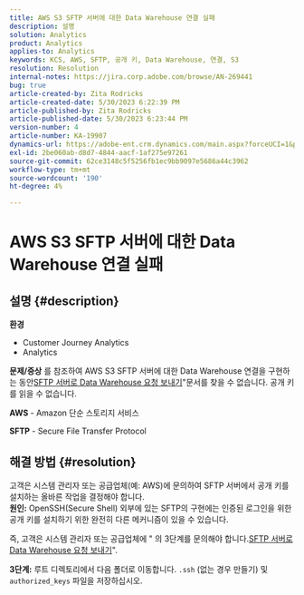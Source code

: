 ```yaml
---
title: AWS S3 SFTP 서버에 대한 Data Warehouse 연결 실패
description: 설명
solution: Analytics
product: Analytics
applies-to: Analytics
keywords: KCS, AWS, SFTP, 공개 키, Data Warehouse, 연결, S3
resolution: Resolution
internal-notes: https://jira.corp.adobe.com/browse/AN-269441
bug: true
article-created-by: Zita Rodricks
article-created-date: 5/30/2023 6:22:39 PM
article-published-by: Zita Rodricks
article-published-date: 5/30/2023 6:23:44 PM
version-number: 4
article-number: KA-19907
dynamics-url: https://adobe-ent.crm.dynamics.com/main.aspx?forceUCI=1&pagetype=entityrecord&etn=knowledgearticle&id=55ac85f3-16ff-ed11-8f6e-6045bd006b25
exl-id: 2be060ab-d8d7-4844-aacf-1af275e97261
source-git-commit: 62ce3148c5f5256fb1ec9bb9097e5686a44c3962
workflow-type: tm+mt
source-wordcount: '190'
ht-degree: 4%

---
```


# AWS S3 SFTP 서버에 대한 Data Warehouse 연결 실패

## 설명 {#description}

<b>환경</b>
- Customer Journey Analytics
- Analytics



<b>문제/증상</b>
를 참조하여 AWS S3 SFTP 서버에 대한 Data Warehouse 연결을 구현하는 동안[SFTP 서버로 Data Warehouse 요청 보내기](https://experienceleague.adobe.com/docs/analytics/export/ftp-and-sftp/secure-file-transfer-protocol/ftp-sftp-dw.html?lang=en)&quot;문서를 찾을 수 없습니다. 공개 키를 읽을 수 없습니다.



<b>AWS</b> - Amazon 단순 스토리지 서비스

<b>SFTP</b> - Secure File Transfer Protocol


## 해결 방법 {#resolution}

고객은 시스템 관리자 또는 공급업체(예: AWS)에 문의하여 SFTP 서버에서 공개 키를 설치하는 올바른 작업을 결정해야 합니다.<br><b>원인:</b>
OpenSSH(Secure Shell) 외부에 있는 SFTP의 구현에는 인증된 로그인을 위한 공개 키를 설치하기 위한 완전히 다른 메커니즘이 있을 수 있습니다.

즉, 고객은 시스템 관리자 또는 공급업체에 &quot; 의 3단계를 문의해야 합니다.[SFTP 서버로 Data Warehouse 요청 보내기](https://experienceleague.adobe.com/docs/analytics/export/ftp-and-sftp/secure-file-transfer-protocol/ftp-sftp-dw.html?lang=en)&quot;.

<b>3단계:</b> 루트 디렉토리에서 다음 폴더로 이동합니다. `.ssh` (없는 경우 만들기) 및 `authorized_keys` 파일을 저장하십시오.
